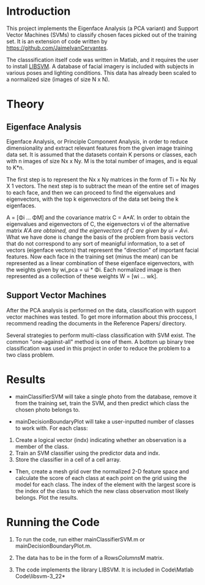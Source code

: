 Introduction
============

This project implements the Eigenface Analysis (a PCA variant) and Support Vector Machines (SVMs) to classify chosen faces picked out of the training set. It is an extension of code written by https://github.com/JaimeIvanCervantes.

The classsification itself code was written in Matlab, and it requires the user to install [LIBSVM](http://www.csie.ntu.edu.tw/~cjlin/libsvm/). A database of facial imagery is included with subjects in various poses and lighting conditions. This data has already been scaled to a normalized size (images of size N x N).

Theory
======

Eigenface Analysis
-------------------------------------

Eigenface Analysis, or Principle Component Analysis, in order to reduce dimensionality and extract relevant features from the given image training data set. It is assumed that the datasets contain K persons or classes, each with n images of size Nx x Ny.  M is the total number of images, and is equal to K*n. 

The first step is to represent the Nx x Ny matrices in the form of Ti = Nx Ny X 1 vectors.  The next step is to subtract the mean of the entire set of images to each face, and  then we can proceed to find the eigenvalues and eigenvectors, with the top k eigenvectors of the data set being the k eigenfaces.

A = [Φi … ΦM] and the covariance matrix C = A*A’.  In order to obtain the eigenvalues and eigenvectors of C, the eigenvectors vi of the alternative matrix A’*A are obtained, and the eigenvectors of C are given by ui = A*vi. What we have done is change the basis of the problem from basis vectors that do not correspond to any sort of meanigful information, to a set of vectors (eigenface vectors) that represent the "direction" of important facial features.  Now each face in the training set (minus the mean) can be represented as a linear combination of these eigenface eigenvectors, with the weights given by wi_pca = ui * Φi. Each normalized image is then represented as a collection of these weights W  = [wi … wk].

Support Vector Machines
-----------------------

After the PCA analysis is performed on the data, classification with support vector machines was tested. To get more information about this proccess, I recommend reading the documents in the Reference Papers/ directory.

Several strategies to perform multi-class classification with SVM exist. The common "one-against-all" method is one of them. A bottom up binary tree classification was used in this project in order to reduce the problem to a two class problem. 

Results
=======
* mainClassifierSVM will take a single photo from the database, remove it from the training set, train the SVM, and then predict which class the chosen photo belongs to.

* mainDecisionBoundaryPlot will take a user-inputted number of classes to work with. For each class:
1. Create a logical vector (indx) indicating whether an observation is a member of the class.
2. Train an SVM classifier using the predictor data and indx.
3. Store the classifier in a cell of a cell array.
  * Then, create a mesh grid over the normalized 2-D feature space and calculate the score of each class at each point on the grid using the model for each class. The index of the element with the largest score is the index of the class to which the new class observation most likely belongs. Plot the results.


Running the Code
================

1. To run the code, run either mainClassifierSVM.m or mainDecisionBoundaryPlot.m. 

2. The data has to be in the form of a Rows*Columns*M matrix.

3. The code implements the library LIBSVM. It is included in Code\Matlab Code\libsvm-3_22\*
